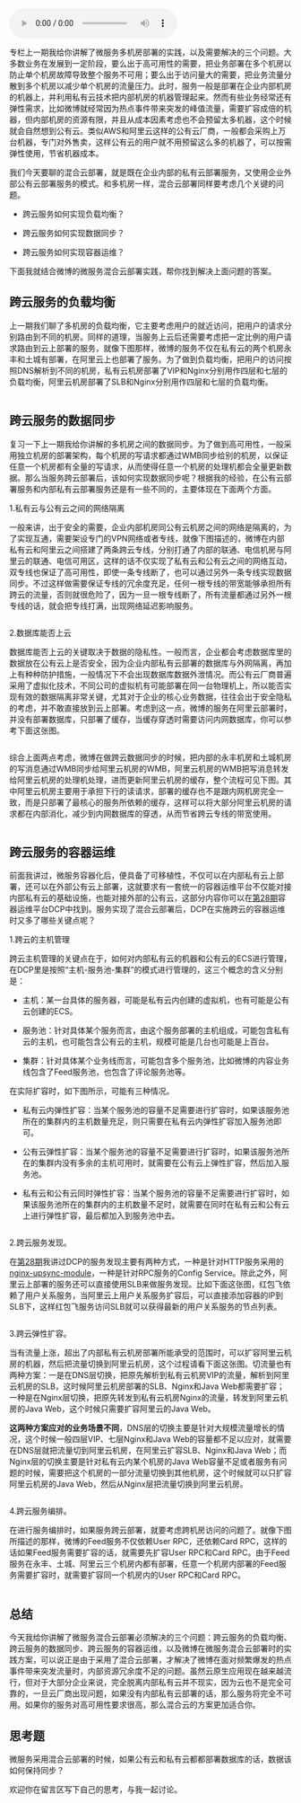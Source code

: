<audio title="32 _ 微服务混合云部署实践" src="https://static001.geekbang.org/resource/audio/39/df/39145bfde5e0107254f9a482626038df.mp3" controls="controls"></audio> 
<p>专栏上一期我给你讲解了微服务多机房部署的实践，以及需要解决的三个问题。大多数业务在发展到一定阶段，要么出于高可用性的需要，把业务部署在多个机房以防止单个机房故障导致整个服务不可用；要么出于访问量大的需要，把业务流量分散到多个机房以减少单个机房的流量压力。此时，服务一般是部署在企业内部机房的机器上，并利用私有云技术把内部机房的机器管理起来。然而有些业务经常还有弹性需求，比如微博就经常因为热点事件带来突发的峰值流量，需要扩容成倍的机器，但内部机房的资源有限，并且从成本因素考虑也不会预留太多机器，这个时候就会自然想到公有云。类似AWS和阿里云这样的公有云厂商，一般都会采购上万台机器，专门对外售卖，这样公有云的用户就不用预留这么多的机器了，可以按需弹性使用，节省机器成本。</p><p>我们今天要聊的<span class="orange">混合云部署</span>，就是既在企业内部的私有云部署服务，又使用企业外部公有云部署服务的模式。和多机房一样，混合云部署同样要考虑几个关键的问题。</p><ul>
<li>
<p>跨云服务如何实现负载均衡？</p>
</li>
<li>
<p>跨云服务如何实现数据同步？</p>
</li>
<li>
<p>跨云服务如何实现容器运维？</p>
</li>
</ul><p>下面我就结合微博的微服务混合云部署实践，帮你找到解决上面问题的答案。</p><h2>跨云服务的负载均衡</h2><p>上一期我们聊了多机房的负载均衡，它主要考虑用户的就近访问，把用户的请求分别路由到不同的机房。同样的道理，当服务上云后还需要考虑把一定比例的用户请求路由到云上部署的服务，就像下图那样，微博的服务不仅在私有云的两个机房永丰和土城有部署，在阿里云上也部署了服务。为了做到负载均衡，把用户的访问按照DNS解析到不同的机房，私有云机房部署了VIP和Nginx分别用作四层和七层的负载均衡，阿里云机房部署了SLB和Nginx分别用作四层和七层的负载均衡。</p><!-- [[[read_end]]] --><p><img src="https://static001.geekbang.org/resource/image/a6/0a/a6112452dbd6f5afa7824f1ee2870d0a.png" alt=""></p><h2>跨云服务的数据同步</h2><p>复习一下上一期我给你讲解的多机房之间的数据同步。为了做到高可用性，一般采用独立机房的部署架构，每个机房的写请求都通过WMB同步给别的机房，以保证任意一个机房都有全量的写请求，从而使得任意一个机房的处理机都会全量更新数据。那么当服务跨云部署后，该如何实现数据同步呢？根据我的经验，在公有云部署服务和内部私有云部署服务还是有一些不同的，主要体现在下面两个方面。</p><p>1.私有云与公有云之间的网络隔离</p><p>一般来讲，出于安全的需要，企业内部机房同公有云机房之间的网络是隔离的，为了实现互通，需要架设专门的VPN网络或者专线，就像下图描述的，微博在内部私有云和阿里云之间搭建了两条跨云专线，分别打通了内部的联通、电信机房与阿里云的联通、电信可用区，这样的话不仅实现了私有云和公有云之间的网络互动，双专线也保证了高可用性，即使一条专线断了，也可以通过另外一条专线实现数据同步。不过这样做需要保证专线的冗余度充足，任何一根专线的带宽能够承担所有跨云的流量，否则就很危险了，因为一旦一根专线断了，所有流量都通过另外一根专线的话，就会把专线打满，出现网络延迟影响服务。</p><p><img src="https://static001.geekbang.org/resource/image/7a/30/7a397e8880c97b2d2db12a9479ba6330.png" alt=""></p><p>2.数据库能否上云</p><p>数据库能否上云的关键取决于数据的隐私性。一般而言，企业都会考虑数据库里的数据放在公有云上是否安全，因为企业内部私有云部署的数据库与外网隔离，再加上有种种防护措施，一般情况下不会出现数据库数据外泄情况。而公有云厂商普遍采用了虚拟化技术，不同公司的虚拟机有可能部署在同一台物理机上，所以能否实现有效的数据隔离非常关键，尤其对于企业的核心业务数据，往往会出于安全隐私的考虑，并不敢直接放到云上部署。考虑到这一点，微博的服务在阿里云部署时，并没有部署数据库，只部署了缓存，当缓存穿透时需要访问内网数据库，你可以参考下面这张图。</p><p><img src="https://static001.geekbang.org/resource/image/3a/e3/3abf7ad443b574928e7fd0ac3e72eee3.png" alt=""></p><p>综合上面两点考虑，微博在做跨云数据同步的时候，把内部的永丰机房和土城机房的写消息通过WMB同步给阿里云机房的WMB，阿里云机房的WMB把写消息转发给阿里云机房的处理机处理，进而更新阿里云机房的缓存，整个流程可见下图。其中阿里云机房主要用于承担下行的读请求，部署的缓存也不是跟内网机房完全一致，而是只部署了最核心的服务所依赖的缓存，这样可以将大部分阿里云机房的请求都在内部消化，减少到内网数据库的穿透，从而节省跨云专线的带宽使用。</p><p><img src="https://static001.geekbang.org/resource/image/f6/09/f62a16e9384579110f558df14f815509.png" alt=""></p><h2>跨云服务的容器运维</h2><p>前面我讲过，微服务容器化后，便具备了可移植性，不仅可以在内部私有云上部署，还可以在外部公有云上部署，这就要求有一套统一的容器运维平台不仅能对接内部私有云的基础设施，也能对接外部的公有云，这部分内容你可以在<a href="http://time.geekbang.org/column/article/42604">第28期</a>容器运维平台DCP中找到。服务实现了混合云部署后，DCP在实施跨云的容器运维时又多了哪些关键点呢？</p><p>1.跨云的主机管理</p><p>跨云主机管理的关键点在于，如何对内部私有云的机器和公有云的ECS进行管理，在DCP里是按照“主机-服务池-集群”的模式进行管理的，这三个概念的含义分别是：</p><ul>
<li>
<p>主机：某一台具体的服务器，可能是私有云内创建的虚拟机，也有可能是公有云创建的ECS。</p>
</li>
<li>
<p>服务池：针对具体某个服务而言，由这个服务部署的主机组成，可能包含私有云的主机，也可能包含公有云的主机，规模可能是几台也可能是上百台。</p>
</li>
<li>
<p>集群：针对具体某个业务线而言，可能包含多个服务池，比如微博的内容业务线包含了Feed服务池，也包含了评论服务池等。</p>
</li>
</ul><p>在实际扩容时，如下图所示，可能有三种情况。</p><ul>
<li>
<p>私有云内弹性扩容：当某个服务池的容量不足需要进行扩容时，如果该服务池所在的集群内的主机数量充足，则只需要在私有云内弹性扩容加入服务池即可。</p>
</li>
<li>
<p>公有云弹性扩容：当某个服务池的容量不足需要进行扩容时，如果该服务池所在的集群内没有多余的主机可用时，就需要在公有云上弹性扩容，然后加入服务池。</p>
</li>
<li>
<p>私有云和公有云同时弹性扩容：当某个服务池的容量不足需要进行扩容时，如果该服务池所在的集群内的主机数量不足时，就需要在同时在私有云和公有云上进行弹性扩容，最后都加入到服务池中去。</p>
</li>
</ul><p><img src="https://static001.geekbang.org/resource/image/ef/03/ef3f58941ce5608addf24fe795dd8f03.png" alt=""></p><p>2.跨云服务发现。</p><p>在<a href="http://time.geekbang.org/column/article/42604">第28期</a>我讲过DCP的服务发现主要有两种方式，一种是针对HTTP服务采用的<a href="https://github.com/weibocom/nginx-upsync-module">nginx-upsync-module</a>，一种是针对RPC服务的Config Service。除此之外，阿里云上部署的服务还可以直接使用SLB来做服务发现。比如下面这张图，红包飞依赖了用户关系服务，当阿里云上用户关系服务扩容后，可以直接添加容器的IP到SLB下，这样红包飞服务访问SLB就可以获得最新的用户关系服务的节点列表。</p><p><img src="https://static001.geekbang.org/resource/image/40/9d/401ca348976668385d67644b9813bc9d.png" alt=""></p><p>3.跨云弹性扩容。</p><p>当有流量上涨，超出了内部私有云机房部署所能承受的范围时，可以扩容阿里云机房的机器，然后把流量切换到阿里云机房，这个过程请看下面这张图。切流量也有两种方案：一是在DNS层切换，把原先解析到私有云机房VIP的流量，解析到阿里云机房的SLB，这时候阿里云机房部署的SLB、Nginx和Java Web都需要扩容；一种是在Nginx层切换，把原先转发到私有云机房Nginx的流量，转发到阿里云机房的Java Web，这个时候只需要扩容阿里云的Java Web。</p><p><strong>这两种方案应对的业务场景不同</strong>，DNS层的切换主要是针对大规模流量增长的情况，这个时候一般四层VIP、七层Nginx和Java Web的容量都不足以应对，就需要在DNS层就把流量切到阿里云机房，在阿里云扩容SLB、Nginx和Java Web；而Nginx层的切换主要是针对私有云内某个机房的Java Web容量不足或者服务有问题的时候，需要把这个机房的一部分流量切换到其他机房，这个时候就可以只扩容阿里云机房的Java Web，然后从Nginx层把流量切换到阿里云机房。</p><p><img src="https://static001.geekbang.org/resource/image/33/9c/33de6e4eee9b98cf980956f4522d279c.png" alt=""></p><p>4.跨云服务编排。</p><p>在进行服务编排时，如果服务跨云部署，就要考虑跨机房访问的问题了。就像下图所描述的那样，微博的Feed服务不仅依赖User RPC，还依赖Card RPC，这样的话如果Feed服务需要扩容的话，就需要先扩容User RPC和Card RPC。由于Feed服务在永丰、土城、阿里云三个机房内都有部署，任意一个机房内部署的Feed服务需要扩容时，就需要扩容同一个机房内的User RPC和Card RPC。</p><p><img src="https://static001.geekbang.org/resource/image/8c/c9/8c5fe22862244b239a567ded5ac3f3c9.png" alt=""></p><h2>总结</h2><p>今天我给你讲解了微服务混合云部署必须解决的三个问题：跨云服务的负载均衡、跨云服务的数据同步、跨云服务的容器运维，以及微博在微服务混合云部署时的实践方案，可以说正是由于采用了混合云部署，才解决了微博在面对频繁爆发的热点事件带来突发流量时，内部资源冗余度不足的问题。虽然云原生应用现在越来越流行，但对于大部分企业来说，完全脱离内部私有云并不现实，因为云也不是完全可靠的，一旦云厂商出现问题，如果没有内部私有云部署的话，那么服务将完全不可用。如果你的服务对高可用性要求很高，那么混合云的方案更加适合你。</p><h2>思考题</h2><p>微服务采用混合云部署的时候，如果公有云和私有云都都部署数据库的话，数据该如何保持同步？</p><p>欢迎你在留言区写下自己的思考，与我一起讨论。</p><p></p>